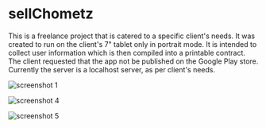 # sellChometz
This is a freelance project that is catered to a specific client's needs.  It was created to run on the client's 7" tablet only in portrait mode.
It is intended to collect user information which is then compiled into a printable contract.
The client requested that the app not be published on the Google Play store.
Currently the server is a localhost server, as per client's needs.


![screenshot 1](https://user-images.githubusercontent.com/28325967/38592697-7f4cb20e-3d0b-11e8-8567-d7dce82b4b84.png)


![screenshot 4](https://user-images.githubusercontent.com/28325967/38592828-5192b088-3d0c-11e8-9156-2f1458059210.png)


![screenshot 5](https://user-images.githubusercontent.com/28325967/38592868-7ff2cb48-3d0c-11e8-8e6d-65ddf438ab9e.png)
